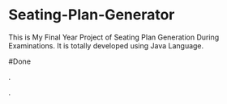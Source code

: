 # Seating-Plan-Generator

This is My Final Year Project of Seating Plan Generation During Examinations. It is totally developed using Java Language.





























#Done






























































































.




































































































































































































































































































































































































































































































.






































